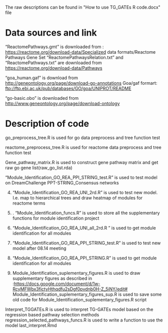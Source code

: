 The raw descriptions can be found in "How to use TG_GATEs R code.docx" file

# Data sources and link
“ReactomePathways.gmt”  is downloaded from : https://reactome.org/download-data/Specialized data formats/Reactome Pathways Gene Set
“ReactomePathwaysRelation.txt” and “ReactomePathways.txt” are downloaded from https://reactome.org/download-data/Pathways

“goa_human.gaf” is download from  http://geneontology.org/page/download-go-annotations
Goa/gaf formart: ftp://ftp.ebi.ac.uk/pub/databases/GO/goa/UNIPROT/README

“go-basic.obo” is downloaded from http://www.geneontology.org/page/download-ontology



# Description of code

go_preprocess_tree.R is used for go data preprocess and tree function test

reactome_preprocess_tree.R is used for reactome data preprocess and tree function test

Gene_pathway_matrix.R is used to construct gene pathway matrix and get raw go gene list(raw_go_list.rda)

“Module_Identification_GO_REA_PPI_STRING_test.R” is used to test model on DreamChallenge PPT-STRING_Consensus networks


4. “Module_Identification_GO_REA_UNI_2rd.R” is used to test new model. I.e. map to hierarchical trees and draw heatmap of modules for reactome terms

5. . “Module_Identification_funcs.R”  is used to store all the supplementary  functions for module identification project
6. “Module_Identification_GO_REA_UNI_all_2rd.R ” is used to get module identification for all modules

7. “Module_Identification_GO_REA_PPI_STRING_test.R” is used to test new model after 08.14 meeting
8. “Module_Identification_GO_REA_PPI_STRING.R” is used to get module identification for all modules
9. Module_Identification_suplementary_figures.R is used to draw supplementary figures as described in :https://docs.google.com/document/d/1w-RcyMFWbx3fictyHthqdfu2sDgf0pvdnb0H-Z_5iNY/edit#
Module_Identification_suplementary_figures_sup.R  is used to save some old code for Module_Identification_suplementary_figures.R script

Interpret_TGGATEs.R  is  used to interpret TG-GATEs model based on the regression based pathway selection methods
regression_selected_pathways_funcs.R  is  used to write a function to use the model
last_interpret.Rmd
